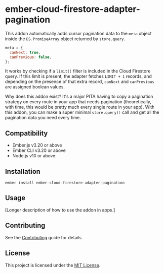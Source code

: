 ember-cloud-firestore-adapter-pagination
==============================================================================

This addon automatically adds cursor pagination data to the `meta` object inside the `DS.PromiseArray` object returned by `store.query`.

```javascript
meta = {
  canNext: true,
  canPrevious: false,
};
```

It works by checking if a `limit()` filter is included in the Cloud Firestore query. If this limit is present, the adapter fetches `LIMIT + 1` records, and depending on the presence of that extra record, `canNext` and `canPrevious` are assigned boolean values.

Why does this addon exist? It's a major PITA having to copy a pagination strategy on every route in your app that needs pagination (theoretically, with time, this would be pretty much every single route in your app). With this addon, you can make a super minimal `store.query()` call and get all the pagination data you need every time.


Compatibility
------------------------------------------------------------------------------

* Ember.js v3.20 or above
* Ember CLI v3.20 or above
* Node.js v10 or above


Installation
------------------------------------------------------------------------------

```
ember install ember-cloud-firestore-adapter-pagination
```


Usage
------------------------------------------------------------------------------

[Longer description of how to use the addon in apps.]


Contributing
------------------------------------------------------------------------------

See the [Contributing](CONTRIBUTING.md) guide for details.


License
------------------------------------------------------------------------------

This project is licensed under the [MIT License](LICENSE.md).
